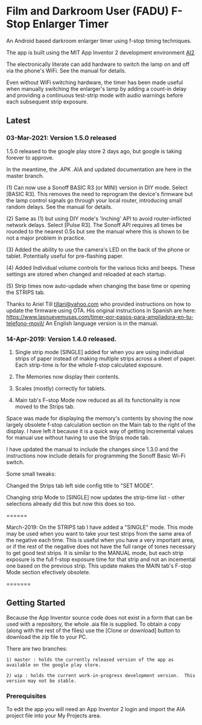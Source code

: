 # Film and Darkroom User (FADU) F-Stop Enlarger Timer

An Android based darkroom enlarger timer using f-stop timing techniques.


The app is built using the MIT App Inventor 2 development environment [AI2](https://appinventor.mit.edu)

The electronically literate can add hardware to switch the lamp on and off via the phone's WiFi.  See the manual for details.  

Even without WiFi switching hardware, the timer has been made useful when manually switching the enlarger's lamp by adding a count-in delay and providing a continuous test-strip mode with audio warnings before each subsequent strip exposure.



## Latest

### 03-Mar-2021:  Version 1.5.0 released

1.5.0 released to the google play store 2 days ago, but google is taking forever to approve.

In the meantime, the .APK .AIA and updated documentation are here in the master branch.

(1) Can now use a Sonoff BASIC R3 (or MINI) version in DIY mode.  Select  [BASIC R3].  This removes the need to reprogram the device's firmware but the lamp control signals go through your local router, introducing small random delays.  See the manual for details.

(2) Same as (1) but using DIY mode's 'Inching' API to avoid router-inflicted network delays.  Select [Pulse R3].  The Sonoff API requires all times be rounded to the nearest 0.5s but see the manual where this is shown to be not a major problem in practice.

(3)  Added the ability to use the camera's LED on the back of the phone or tablet.  Potentially useful for pre-flashing paper.

(4)  Added Individual volume controls for the various ticks and beeps.  These settings are stored when changed and reloaded at each startup. 

(5) Strip times now auto-updade when changing the base time or opening the STRIPS tab.

Thanks to Ariel Till <tillari@yahoo.com> who provided instructions on how to update the firmware using OTA.  His original instructions in Spanish are here: https://www.lasnuevemusas.com/timer-por-pasos-para-ampliadora-en-tu-telefono-movil/  An English language version is in the manual.



### 14-Apr-2019: Version 1.4.0 released.

1) Single strip mode [SINGLE] added for when you are using individual strips of paper instead of making multiple strips across a sheet of paper. Each strip-time is for the whole f-stop calculated exposure.

2) The Memories now display their contents.

3) Scales (mostly) correctly for tablets.

4) Main tab's F-stop Mode now reduced as all its functionality is now moved to the Strips tab.

Space was made for displaying the memory's contents by shoving the now largely obsolete f-stop calculation section on the Main tab to the right of the display.  I have left it because it is a quick way of getting incremental values for manual use without having to use the Strips mode tab.

I have updated the manual to include the changes since 1.3.0 and the instructions now include details for programming the Sonoff Basic Wi-Fi switch.  


Some small tweaks:

Changed the Strips tab left side config title to "SET MODE".  

Changing strip Mode to [SINGLE] now updates the strip-time list - other selections already did this but now this does so too.


======

March-2019:  On the STRIPS tab I have added a "SINGLE" mode.  This mode may be used when you want to take your test strips from the same area of the negative each time.  This is useful when you have a very important area, or if the rest of the negative does not have the full range of tones necessary to get good test strips.  It is similar to the MANUAL mode, but each strip exposure is the full f-stop exposure time for that strip and not an incemental one based on the previous strip.  This update makes the MAIN tab's F-stop Mode section efectively obsolete.

=======



## Getting Started


Because the App Inventor source code does not exist in a form that can be used with a repository, the whole .aia file is supplied.  To obtain a copy (along with the rest of the files) use the [Clone or download] button to download the zip file to your PC.


There are two branches:

	1) master : holds the currently released version of the app as available on the google play store.
	
	2) wip : holds the current work-in-progress development version.  This version may not be stable.


### Prerequisites

To edit the app you will need an App Inventor 2 login and import the AIA project file into your My Projects area.
